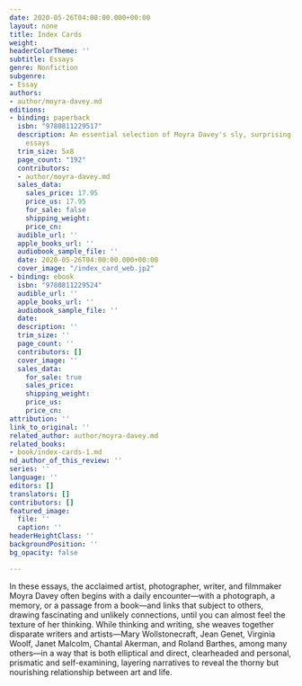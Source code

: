 ```yaml
---
date: 2020-05-26T04:00:00.000+00:00
layout: none
title: Index Cards
weight: 
headerColorTheme: ''
subtitle: Essays
genre: Nonfiction
subgenre:
- Essay
authors:
- author/moyra-davey.md
editions:
- binding: paperback
  isbn: "9780811229517"
  description: An essential selection of Moyra Davey's sly, surprising, and brilliant
    essays
  trim_size: 5x8
  page_count: "192"
  contributors:
  - author/moyra-davey.md
  sales_data:
    sales_price: 17.95
    price_us: 17.95
    for_sale: false
    shipping_weight: 
    price_cn: 
  audible_url: ''
  apple_books_url: ''
  audiobook_sample_file: ''
  date: 2020-05-26T04:00:00.000+00:00
  cover_image: "/index_card_web.jp2"
- binding: ebook
  isbn: "9780811229524"
  audible_url: ''
  apple_books_url: ''
  audiobook_sample_file: ''
  date: 
  description: ''
  trim_size: ''
  page_count: ''
  contributors: []
  cover_image: ''
  sales_data:
    for_sale: true
    sales_price: 
    shipping_weight: 
    price_us: 
    price_cn: 
attribution: ''
link_to_original: ''
related_author: author/moyra-davey.md
related_books:
- book/index-cards-1.md
nd_author_of_this_review: ''
series: ''
language: ''
editors: []
translators: []
contributors: []
featured_image:
  file: ''
  caption: ''
headerHeightClass: ''
backgroundPosition: ''
bg_opacity: false

---
```

In these essays, the acclaimed artist, photographer, writer, and filmmaker Moyra Davey often begins with a daily encounter—with a photograph, a memory, or a passage from a book—and links that subject to others, drawing fascinating and unlikely connections, until you can almost feel the texture of her thinking. While thinking and writing, she weaves together disparate writers and artists—Mary Wollstonecraft, Jean Genet, Virginia Woolf, Janet Malcolm, Chantal Akerman, and Roland Barthes, among many others—in a way that is both elliptical and direct, clearheaded and personal, prismatic and self-examining, layering narratives to reveal the thorny but nourishing relationship between art and life.